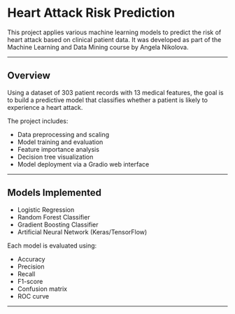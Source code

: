 # Heart Attack Risk Prediction

This project applies various machine learning models to predict the risk of heart attack based on clinical patient data. It was developed as part of the Machine Learning and Data Mining course by Angela Nikolova.

---

## Overview

Using a dataset of 303 patient records with 13 medical features, the goal is to build a predictive model that classifies whether a patient is likely to experience a heart attack.

The project includes:

- Data preprocessing and scaling
- Model training and evaluation
- Feature importance analysis
- Decision tree visualization
- Model deployment via a Gradio web interface

---

## Models Implemented

- Logistic Regression
- Random Forest Classifier
- Gradient Boosting Classifier
- Artificial Neural Network (Keras/TensorFlow)

Each model is evaluated using:
- Accuracy
- Precision
- Recall
- F1-score
- Confusion matrix
- ROC curve

---
